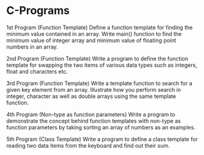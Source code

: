 # C-Programs

1st Program
(Function Template) Define a function template for finding the minimum
value contained in an array. Write main() function to find the minimum
value of integer array and minimum value of floating point numbers in an
array.

2nd Program
(Function Template) Write a program to define the function template for
swapping the two items of various data types such as integers, float and
characters etc.

3rd Program
(Function Template) Write a template function to search for a given key
element from an array. Illustrate how you perform search in integer,
character as well as double arrays using the same template function.

4th Program
(Non-type as function parameters) Write a program to demonstrate the
concept behind function templates with non-type as function parameters by
taking sorting an array of numbers as an examples.

5th Program
(Class Template) Write a program to define a class template for reading
two data items from the keyboard and find out their sum.

